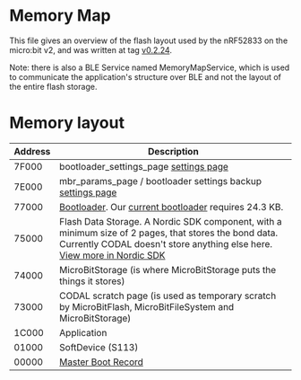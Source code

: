 # Memory Map

This file gives an overview of the flash layout used by the nRF52833 on the micro:bit v2, and was written at tag [v0.2.24](https://github.com/lancaster-university/codal-microbit-v2/releases/tag/v0.2.24).

Note: there is also a BLE Service named MemoryMapService, which is used to communicate the application's structure over BLE and not the layout of the entire flash storage.

# Memory layout

| Address | Description |
|---------|-------------|
| 7F000 | bootloader_settings_page [settings page](https://infocenter.nordicsemi.com/index.jsp?topic=%2Fcom.nordic.infocenter.sdk5.v15.0.0%2Flib_bootloader.html) |
| 7E000 | mbr_params_page / bootloader settings backup [settings page](https://infocenter.nordicsemi.com/index.jsp?topic=%2Fcom.nordic.infocenter.sdk5.v15.0.0%2Flib_bootloader.html) |
| 77000 | [Bootloader](https://github.com/microbit-foundation/v2-bootloader). Our [current bootloader](https://github.com/microbit-foundation/codal-microbit/blob/master/lib/bootloader.o) requires 24.3 KB. |
| 75000 | Flash Data Storage. A Nordic SDK component, with a minimum size of 2 pages, that stores the bond data. Currently CODAL doesn't store anything else here. [View more in Nordic SDK](https://infocenter.nordicsemi.com/topic/sdk_nrf5_v16.0.0/lib_fds.html) |
| 74000 | MicroBitStorage  (is where MicroBitStorage puts the things it stores) |
| 73000 | CODAL scratch page (is used as temporary scratch by MicroBitFlash, MicroBitFileSystem and MicroBitStorage) |
| 1C000 | Application |
| 01000 | SoftDevice (S113)|
| 00000 | [Master Boot Record](https://infocenter.nordicsemi.com/index.jsp?topic=%2Fsds_s140%2FSDS%2Fs1xx%2Fmbr_bootloader%2Fmbr_bootloader.html) |



